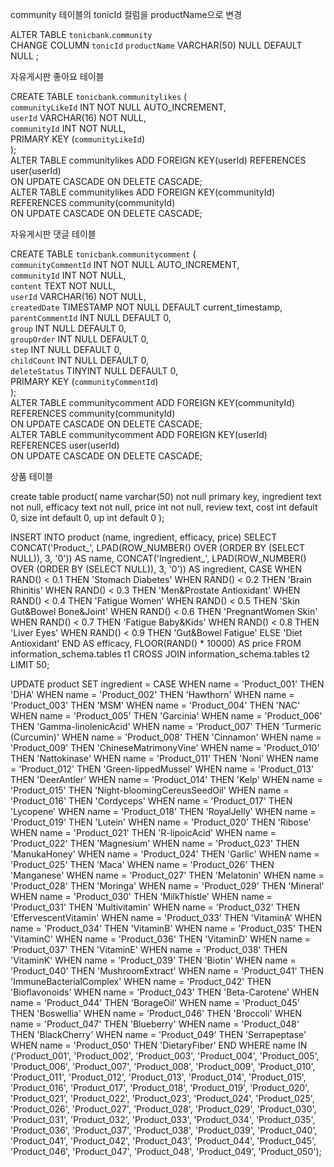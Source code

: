 community 테이블의 tonicId 컬럼을 productName으로 변경  
  
ALTER TABLE `tonicbank`.`community`  
CHANGE COLUMN `tonicId` `productName` VARCHAR(50) NULL DEFAULT NULL ;  
  
자유게시판 좋아요 테이블  
  
CREATE TABLE `tonicbank`.`communitylikes` (  
  `communityLikeId` INT NOT NULL AUTO_INCREMENT,  
  `userId` VARCHAR(16) NOT NULL,  
  `communityId` INT NOT NULL,  
  PRIMARY KEY (`communityLikeId`)  
);  
ALTER TABLE communitylikes ADD FOREIGN KEY(userId) REFERENCES user(userId)  
ON UPDATE CASCADE ON DELETE CASCADE;  
ALTER TABLE communitylikes ADD FOREIGN KEY(communityId) REFERENCES community(communityId)  
ON UPDATE CASCADE ON DELETE CASCADE;  
  
자유게시판 댓글 테이블  
  
CREATE TABLE `tonicbank`.`communitycomment` (  
  `communityCommentId` INT NOT NULL AUTO_INCREMENT,  
  `communityId` INT NOT NULL,  
  `content` TEXT NOT NULL,  
  `userId` VARCHAR(16) NOT NULL,  
  `createdDate` TIMESTAMP NOT NULL DEFAULT current_timestamp,  
  `parentCommentId` INT NULL DEFAULT 0,  
  `group` INT NULL DEFAULT 0,  
  `groupOrder` INT NULL DEFAULT 0,  
  `step` INT NULL DEFAULT 0,  
  `childCount` INT NULL DEFAULT 0,  
  `deleteStatus` TINYINT NULL DEFAULT 0,  
  PRIMARY KEY (`communityCommentId`)  
);  
ALTER TABLE communitycomment ADD FOREIGN KEY(communityId) REFERENCES community(communityId)  
ON UPDATE CASCADE ON DELETE CASCADE;  
ALTER TABLE communitycomment ADD FOREIGN KEY(userId) REFERENCES user(userId)  
ON UPDATE CASCADE ON DELETE CASCADE;  









상품 테이블 


create table product(
name varchar(50) not null primary key,
ingredient text not null,
efficacy text not null,
price int not null,
review text,
cost int default 0,
size int default 0,
up int default 0
);

INSERT INTO product (name, ingredient, efficacy, price)
SELECT
  CONCAT('Product_', LPAD(ROW_NUMBER() OVER (ORDER BY (SELECT NULL)), 3, '0')) AS name,
  CONCAT('Ingredient_', LPAD(ROW_NUMBER() OVER (ORDER BY (SELECT NULL)), 3, '0')) AS ingredient,
  CASE
    WHEN RAND() < 0.1 THEN 'Stomach Diabetes'
     WHEN RAND() < 0.2 THEN 'Brain Rhinitis'
      WHEN RAND() < 0.3 THEN 'Men&Prostate Antioxidant'
       WHEN RAND() < 0.4 THEN 'Fatigue Women'
    WHEN RAND() < 0.5 THEN 'Skin Gut&Bowel Bone&Joint'
    WHEN RAND() < 0.6 THEN 'PregnantWomen Skin'
     WHEN RAND() < 0.7 THEN 'Fatigue Baby&Kids'
      WHEN RAND() < 0.8 THEN 'Liver Eyes'
    WHEN RAND() < 0.9 THEN 'Gut&Bowel Fatigue'
    ELSE 'Diet Antioxidant'
  END AS efficacy,
  FLOOR(RAND() * 10000) AS price
FROM
  information_schema.tables t1
  CROSS JOIN information_schema.tables t2
LIMIT 50;

UPDATE product
SET ingredient = 
    CASE 
        WHEN name = 'Product_001' THEN 'DHA'
        WHEN name = 'Product_002' THEN 'Hawthorn'
        WHEN name = 'Product_003' THEN 'MSM'
        WHEN name = 'Product_004' THEN 'NAC'
        WHEN name = 'Product_005' THEN 'Garcinia'
        WHEN name = 'Product_006' THEN 'Gamma-linolenicAcid'
        WHEN name = 'Product_007' THEN 'Turmeric (Curcumin)'
        WHEN name = 'Product_008' THEN 'Cinnamon'
        WHEN name = 'Product_009' THEN 'ChineseMatrimonyVine'
        WHEN name = 'Product_010' THEN 'Nattokinase'
        WHEN name = 'Product_011' THEN 'Noni'
        WHEN name = 'Product_012' THEN 'Green-lippedMussel'
        WHEN name = 'Product_013' THEN 'DeerAntler'
        WHEN name = 'Product_014' THEN 'Kelp'
        WHEN name = 'Product_015' THEN 'Night-bloomingCereusSeedOil'
        WHEN name = 'Product_016' THEN 'Cordyceps'
        WHEN name = 'Product_017' THEN 'Lycopene'
        WHEN name = 'Product_018' THEN 'RoyalJelly'
        WHEN name = 'Product_019' THEN 'Lutein'
        WHEN name = 'Product_020' THEN 'Ribose'
        WHEN name = 'Product_021' THEN 'R-lipoicAcid'
        WHEN name = 'Product_022' THEN 'Magnesium'
        WHEN name = 'Product_023' THEN 'ManukaHoney'
        WHEN name = 'Product_024' THEN 'Garlic'
        WHEN name = 'Product_025' THEN 'Maca'
        WHEN name = 'Product_026' THEN 'Manganese'
        WHEN name = 'Product_027' THEN 'Melatonin'
        WHEN name = 'Product_028' THEN 'Moringa'
        WHEN name = 'Product_029' THEN 'Mineral'
        WHEN name = 'Product_030' THEN 'MilkThistle'
        WHEN name = 'Product_031' THEN 'Multivitamin'
        WHEN name = 'Product_032' THEN 'EffervescentVitamin'
        WHEN name = 'Product_033' THEN 'VitaminA'
        WHEN name = 'Product_034' THEN 'VitaminB'
        WHEN name = 'Product_035' THEN 'VitaminC'
        WHEN name = 'Product_036' THEN 'VitaminD'
        WHEN name = 'Product_037' THEN 'VitaminE'
        WHEN name = 'Product_038' THEN 'VitaminK'
        WHEN name = 'Product_039' THEN 'Biotin'
        WHEN name = 'Product_040' THEN 'MushroomExtract'
        WHEN name = 'Product_041' THEN 'ImmuneBacterialComplex'
        WHEN name = 'Product_042' THEN 'Bioflavonoids'
        WHEN name = 'Product_043' THEN 'Beta-Carotene'
        WHEN name = 'Product_044' THEN 'BorageOil'
        WHEN name = 'Product_045' THEN 'Boswellia'
        WHEN name = 'Product_046' THEN 'Broccoli'
        WHEN name = 'Product_047' THEN 'Blueberry'
        WHEN name = 'Product_048' THEN 'BlackCherry'
        WHEN name = 'Product_049' THEN 'Serrapeptase'
        WHEN name = 'Product_050' THEN 'DietaryFiber'
        END
WHERE name IN ('Product_001', 'Product_002', 'Product_003', 'Product_004', 'Product_005', 'Product_006', 'Product_007', 'Product_008', 'Product_009', 'Product_010', 'Product_011', 'Product_012', 'Product_013', 'Product_014', 'Product_015', 'Product_016', 'Product_017', 'Product_018', 'Product_019', 'Product_020', 'Product_021', 'Product_022', 'Product_023', 'Product_024', 'Product_025', 'Product_026', 'Product_027', 'Product_028', 'Product_029', 'Product_030', 'Product_031', 'Product_032', 'Product_033', 'Product_034', 'Product_035', 'Product_036', 'Product_037', 'Product_038', 'Product_039', 'Product_040', 'Product_041', 'Product_042', 'Product_043', 'Product_044', 'Product_045', 'Product_046', 'Product_047', 'Product_048', 'Product_049', 'Product_050');
